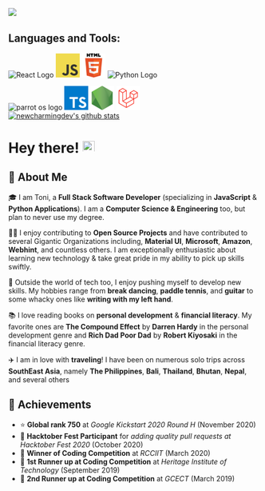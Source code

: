 ![](https://komarev.com/ghpvc/?username=TrustDev&color=blueviolet)

## Languages and Tools:

<img src="https://encrypted-tbn0.gstatic.com/images?q=tbn:ANd9GcS03kU4dJIELF0cQ2-3RDOdddELLgszn2inLQ&usqp=CAU" width="48" height="48" alt="React Logo"> <img src="https://raw.githubusercontent.com/github/explore/80688e429a7d4ef2fca1e82350fe8e3517d3494d/topics/javascript/javascript.png" width="48" alt="javascript logo"> <img src="https://raw.githubusercontent.com/github/explore/80688e429a7d4ef2fca1e82350fe8e3517d3494d/topics/html/html.png" width="48" alt="html Logo"> <img src="https://upload.wikimedia.org/wikipedia/commons/c/c3/Python-logo-notext.svg" width="48" alt="Python Logo">

<img src="https://encrypted-tbn0.gstatic.com/images?q=tbn:ANd9GcTL1ziFNu-3pS3vnTjouCUBSxA8hKdLnJcVTA&usqp=CAU" width="48" height="48" alt="parrot os logo"> <img src="https://raw.githubusercontent.com/github/explore/80688e429a7d4ef2fca1e82350fe8e3517d3494d/topics/typescript/typescript.png" width="48" alt="typescript logo"> <img src="https://raw.githubusercontent.com/github/explore/80688e429a7d4ef2fca1e82350fe8e3517d3494d/topics/nodejs/nodejs.png" width="48" alt="node logo"> 
<img src="https://raw.githubusercontent.com/github/explore/56a826d05cf762b2b50ecbe7d492a839b04f3fbf/topics/laravel/laravel.png" width="48" alt="laravel logo"> 
<br/>
[![newcharmingdev's github stats](https://github-readme-stats.vercel.app/api?username=newcharmingdev7&count_private=true&show_icons=true&theme=dark&q=123)](https://github.com/newcharmingdev7/newcharmingdev7)



# Hey there! <img src="https://media.giphy.com/media/hvRJCLFzcasrR4ia7z/giphy.gif" width="24px" height="24px">

## 🚀 About Me

🎓 I am Toni, a **Full Stack Software Developer** (specializing in **JavaScript** & **Python Applications**). I am a **Computer Science & Engineering** too, but plan to never use my degree.

👨‍💻 I enjoy contributing to **Open Source Projects** and have contributed to several Gigantic Organizations including, **Material UI**, **Microsoft**, **Amazon**, **Webhint**, and countless others. I am exceptionally enthusiastic about learning new technology & take great pride in my ability to pick up skills swiftly.

🎸 Outside the world of tech too, I enjoy pushing myself to develop new skills. My hobbies range from **break dancing**, **paddle tennis**, and **guitar** to some whacky ones like **writing with my left hand**.

📚 I love reading books on **personal development** & **financial literacy**. My favorite ones are **The Compound Effect** by **Darren Hardy** in the personal development genre and **Rich Dad Poor Dad** by **Robert Kiyosaki** in the financial literacy genre.

✈️ I am in love with **traveling**! I have been on numerous solo trips across **SouthEast Asia**, namely **The Philippines**, **Bali**, **Thailand**, **Bhutan**, **Nepal**, and several others

## 🏅 Achievements
- ⭐ **Global rank 750** at _Google Kickstart 2020 Round H_ (November 2020)
- 🤝 **Hacktober Fest Participant** for _adding quality pull requests at Hacktober Fest 2020_ (October 2020)
- 🥇 **Winner of Coding Competition** at _RCCIIT_ (March 2020)
- 🥈 **1st Runner up at Coding Competition** at _Heritage Institute of Technology_ (September 2019)
- 🥉 **2nd Runner up at Coding Competition** at _GCECT_ (March 2019)







